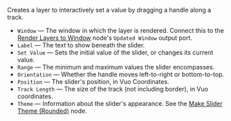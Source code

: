 Creates a layer to interactively set a value by dragging a handle along a track.

   - `Window` — The window in which the layer is rendered. Connect this to the [Render Layers to Window](vuo-node://vuo.layer.render.window2) node's `Updated Window` output port.
   - `Label` — The text to show beneath the slider.
   - `Set Value` — Sets the initial value of the slider, or changes its current value.
   - `Range` — The minimum and maximum values the slider encompasses.
   - `Orientation` — Whether the handle moves left-to-right or bottom-to-top.
   - `Position` — The slider's position, in Vuo Coordinates.
   - `Track Length` — The size of the track (not including border), in Vuo coordinates.
   - `Theme` — Information about the slider's appearance.  See the [Make Slider Theme (Rounded)](vuo-node://vuo.ui.make.theme.slider.rounded) node.
